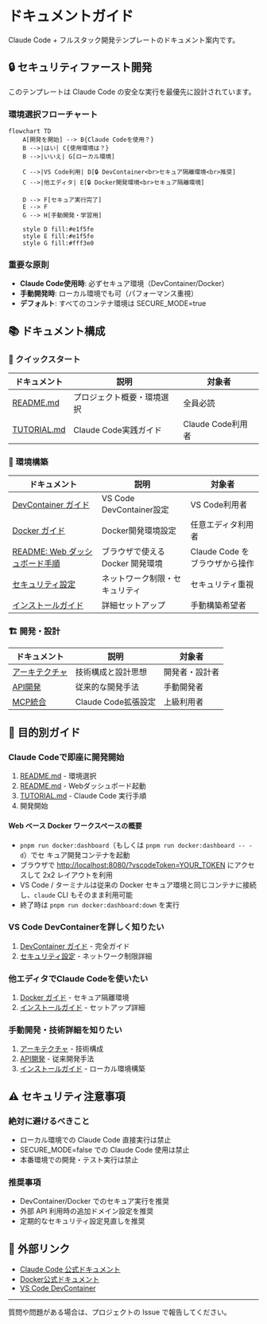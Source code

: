 # ドキュメントガイド

Claude Code + フルスタック開発テンプレートのドキュメント案内です。

## 🔒 セキュリティファースト開発

このテンプレートは Claude Code の安全な実行を最優先に設計されています。

### 環境選択フローチャート

```mermaid
flowchart TD
    A[開発を開始] --> B{Claude Codeを使用？}
    B -->|はい| C{使用環境は？}
    B -->|いいえ| G[ローカル環境]

    C -->|VS Code利用| D[🔒 DevContainer<br>セキュア隔離環境<br>推奨]
    C -->|他エディタ| E[🔒 Docker開発環境<br>セキュア隔離環境]

    D --> F[セキュア実行完了]
    E --> F
    G --> H[手動開発・学習用]

    style D fill:#e1f5fe
    style E fill:#e1f5fe
    style G fill:#fff3e0
```

### 重要な原則

- **Claude Code使用時**: 必ずセキュア環境（DevContainer/Docker）
- **手動開発時**: ローカル環境でも可（パフォーマンス重視）
- **デフォルト**: すべてのコンテナ環境は SECURE_MODE=true

## 📚 ドキュメント構成

### 🚀 クイックスタート

| ドキュメント                 | 説明                       | 対象者            |
| ---------------------------- | -------------------------- | ----------------- |
| [README.md](../README.md)    | プロジェクト概要・環境選択 | 全員必読          |
| [TUTORIAL.md](./TUTORIAL.md) | Claude Code実践ガイド      | Claude Code利用者 |

### 🔧 環境構築

| ドキュメント                                                                                       | 説明                             | 対象者                         |
| -------------------------------------------------------------------------------------------------- | -------------------------------- | ------------------------------ |
| [DevContainer ガイド](environment/devcontainer.md)                                                 | VS Code DevContainer設定         | VS Code利用者                  |
| [Docker ガイド](environment/docker.md)                                                             | Docker開発環境設定               | 任意エディタ利用者             |
| [README: Web ダッシュボード手順](../README.md#web-ダッシュボードで-4-分割ワークスペースを利用する) | ブラウザで使える Docker 開発環境 | Claude Code をブラウザから操作 |
| [セキュリティ設定](environment/security.md)                                                        | ネットワーク制限・セキュリティ   | セキュリティ重視               |
| [インストールガイド](getting-started/installation.md)                                              | 詳細セットアップ                 | 手動構築希望者                 |

### 🏗️ 開発・設計

| ドキュメント                                  | 説明                | 対象者         |
| --------------------------------------------- | ------------------- | -------------- |
| [アーキテクチャ](development/architecture.md) | 技術構成と設計思想  | 開発者・設計者 |
| [API開発](development/api-development.md)     | 従来的な開発手法    | 手動開発者     |
| [MCP統合](environment/mcp-servers.md)         | Claude Code拡張設定 | 上級利用者     |

## 🎯 目的別ガイド

### Claude Codeで即座に開発開始

1. [README.md](../README.md) - 環境選択
2. [README.md](../README.md#web-ダッシュボードで-4-分割ワークスペースを利用する) -
   Webダッシュボード起動
3. [TUTORIAL.md](./TUTORIAL.md) - Claude Code 実行手順
4. 開発開始

#### Web ベース Docker ワークスペースの概要

- `pnpm run docker:dashboard`（もしくは `pnpm run docker:dashboard -- -d`）でセ
  キュア開発コンテナを起動
- ブラウザで <http://localhost:8080/?vscodeToken=YOUR_TOKEN> にアクセスして 2x2
  レイアウトを利用
- VS Code / ターミナルは従来の Docker セキュア環境と同じコンテナに接続
  し、`claude` CLI もそのまま利用可能
- 終了時は `pnpm run docker:dashboard:down` を実行

### VS Code DevContainerを詳しく知りたい

1. [DevContainer ガイド](environment/devcontainer.md) - 完全ガイド
2. [セキュリティ設定](environment/security.md) - ネットワーク制限詳細

### 他エディタでClaude Codeを使いたい

1. [Docker ガイド](environment/docker.md) - セキュア隔離環境
2. [インストールガイド](getting-started/installation.md) - セットアップ詳細

### 手動開発・技術詳細を知りたい

1. [アーキテクチャ](development/architecture.md) - 技術構成
2. [API開発](development/api-development.md) - 従来開発手法
3. [インストールガイド](getting-started/installation.md) - ローカル環境構築

## ⚠️ セキュリティ注意事項

### 絶対に避けるべきこと

- ローカル環境での Claude Code 直接実行は禁止
- SECURE_MODE=false での Claude Code 使用は禁止
- 本番環境での開発・テスト実行は禁止

### 推奨事項

- DevContainer/Docker でのセキュア実行を推奨
- 外部 API 利用時の追加ドメイン設定を推奨
- 定期的なセキュリティ設定見直しを推奨

## 🔗 外部リンク

- [Claude Code 公式ドキュメント](https://docs.anthropic.com/en/docs/claude-code)
- [Docker公式ドキュメント](https://docs.docker.com/)
- [VS Code DevContainer](https://code.visualstudio.com/docs/devcontainers/containers)

---

質問や問題がある場合は、プロジェクトの Issue で報告してください。
